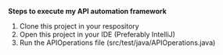 **Steps to execute my API automation framework**
1. Clone this project in your respository
2. Open this project in your IDE (Preferably IntelliJ)
3. Run the APIOperations file (src/test/java/APIOperations.java)
